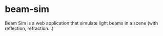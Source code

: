beam-sim
========

Beam Sim is a web application that simulate light beams in a scene (with reflection, refraction...)
